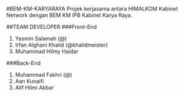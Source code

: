 #BEM-KM-KARYARAYA
Projek kerjasama antara HIMALKOM Kabinet Network dengan BEM KM IPB Kabinet Karya Raya.

##TEAM DEVELOPER
###Front-End
1. Yasmin Salamah (@)
2. Irfan Alghani Khalid (@khalidmeister)
3. Muhammad Hilmy Haidar

###Back-End
1. Muhammad Fakhri (@)
2. Aan Kunaifi
3. Alif Hilmi Akbar
